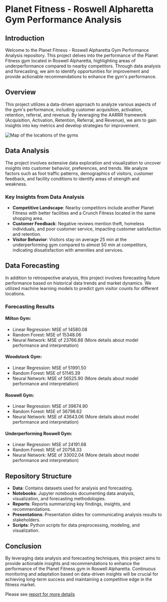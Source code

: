 # Planet Fitness - Roswell Alpharetta Gym Performance Analysis

## Introduction
Welcome to the Planet Fitness - Roswell Alpharetta Gym Performance Analysis repository. This project delves into the performance of the Planet Fitness gym located in Roswell Alpharetta, highlighting areas of underperformance compared to nearby competitors. Through data analysis and forecasting, we aim to identify opportunities for improvement and provide actionable recommendations to enhance the gym's performance.

## Overview
This project utilizes a data-driven approach to analyze various aspects of the gym's performance, including customer acquisition, activation, retention, referral, and revenue. By leveraging the AARRR framework (Acquisition, Activation, Retention, Referral, and Revenue), we aim to gain insights into key metrics and develop strategies for improvement.

![Map of the locations of the gyms](images/)

## Data Analysis
The project involves extensive data exploration and visualization to uncover insights into customer behavior, preferences, and trends. We analyze factors such as foot traffic patterns, demographics of visitors, customer feedback, and facility conditions to identify areas of strength and weakness.

### Key Insights from Data Analysis
- **Competitive Landscape**: Nearby competitors include another Planet Fitness with better facilities and a Crunch Fitness located in the same shopping area.
- **Customer Feedback**: Negative reviews mention theft, homeless individuals, and poor customer service, impacting customer satisfaction and retention.
- **Visitor Behavior**: Visitors stay on average 25 min at the underperforming gym compared to almost 50 min at competitors, indicating dissatisfaction with amenities and services.

## Data Forecasting
In addition to retrospective analysis, this project involves forecasting future performance based on historical data trends and market dynamics. We utilized machine learning models to predict gym visitor counts for different locations.

### Forecasting Results
#### Milton Gym:
- Linear Regression: MSE of 14580.08
- Random Forest: MSE of 15348.06
- Neural Network: MSE of 23766.88
(More details about model performance and interpretation)

#### Woodstock Gym:
- Linear Regression: MSE of 51991.50
- Random Forest: MSE of 51145.39
- Neural Network: MSE of 56525.90
(More details about model performance and interpretation)

#### Roswell Gym:
- Linear Regression: MSE of 39674.90
- Random Forest: MSE of 36798.62
- Neural Network: MSE of 43643.06
(More details about model performance and interpretation)

#### Underperforming Roswell Gym:
- Linear Regression: MSE of 24191.68
- Random Forest: MSE of 20758.33
- Neural Network: MSE of 33002.04
(More details about model performance and interpretation)

## Repository Structure
- **Data**: Contains datasets used for analysis and forecasting.
- **Notebooks**: Jupyter notebooks documenting data analysis, visualization, and forecasting methodologies.
- **Reports**: Reports summarizing key findings, insights, and recommendations.
- **Presentations**: Presentation slides for communicating analysis results to stakeholders.
- **Scripts**: Python scripts for data preprocessing, modeling, and visualization.

## Conclusion
By leveraging data analysis and forecasting techniques, this project aims to provide actionable insights and recommendations to enhance the performance of the Planet Fitness gym in Roswell Alpharetta. Continuous monitoring and adaptation based on data-driven insights will be crucial for achieving long-term success and maintaining a competitive edge in the fitness market.

Please see [report for more details](https://github.com/MappingKat/UnderperformingGym/blob/master/report.md)
